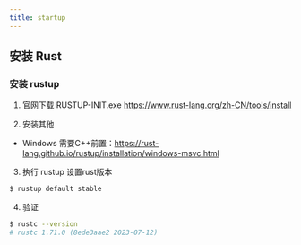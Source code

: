 ```yaml
---
title: startup
---
```



## 安装 Rust

### 安装 rustup

1. 官网下载 RUSTUP-INIT.exe <https://www.rust-lang.org/zh-CN/tools/install>

2. 安装其他

- Windows 需要C++前置：<https://rust-lang.github.io/rustup/installation/windows-msvc.html>

3. 执行 rustup 设置rust版本

``` bash
$ rustup default stable
```

4. 验证

``` bash
$ rustc --version
# rustc 1.71.0 (8ede3aae2 2023-07-12)
```